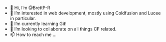 - 👋 Hi, I’m @BrettP-R
- 👀 I’m interested in web development, mostly using Coldfusion and Lucee in particular.
- 🌱 I’m currently learning Git!
- 💞️ I’m looking to collaborate on all things CF related.
- 📫 How to reach me ...

<!---
BrettP-R/BrettP-R is a ✨ special ✨ repository because its `README.md` (this file) appears on your GitHub profile.
You can click the Preview link to take a look at your changes.
--->
